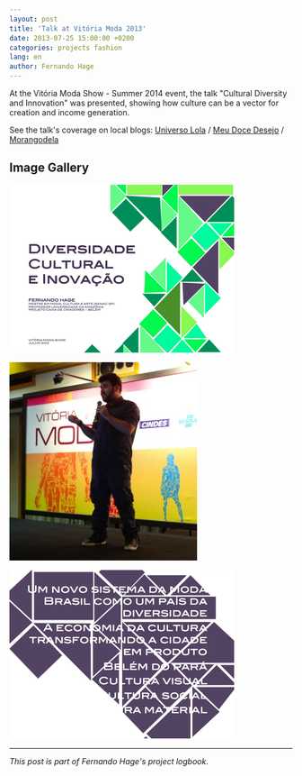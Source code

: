 ```yaml
---
layout: post
title: 'Talk at Vitória Moda 2013'
date: 2013-07-25 15:00:00 +0200
categories: projects fashion
lang: en
author: Fernando Hage
---
```


At the Vitória Moda Show - Summer 2014 event, the talk "Cultural Diversity and Innovation" was presented, showing how culture can be a vector for creation and income generation.

See the talk's coverage on local blogs: [Universo Lola](http://www.universolola.com/2o-dia-de-vm/) / [Meu Doce Desejo](http://meudocedesejo.com/o-segundo-dia-do-vitoria-moda-2013/) / [Morangodela](http://www.morangodela.com/2013/07/vitoria-moda-2013-2dia.html)

## Image Gallery


![Talk at Vitória Moda 2013](/assets/images/2013-07-25-palestra-evento-vitoria-moda-2013-01.png)



![Talk at Vitória Moda 2013](/assets/images/2013-07-25-palestra-evento-vitoria-moda-2013-02.jpg)



![Talk at Vitória Moda 2013](/assets/images/2013-07-25-palestra-evento-vitoria-moda-2013-03.png)


---

*This post is part of Fernando Hage's project logbook.*